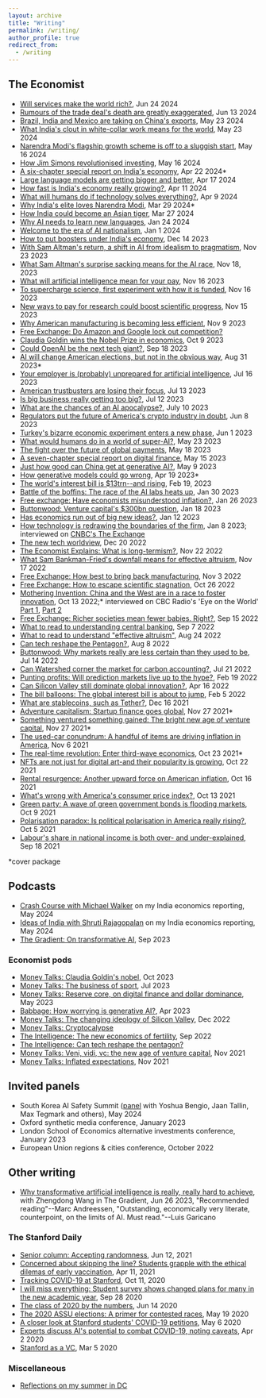 ```yaml
---
layout: archive
title: "Writing"
permalink: /writing/
author_profile: true
redirect_from:
  - /writing
---
```


## __The Economist__
- [Will services make the world rich?](https://www.economist.com/finance-and-economics/2024/06/24/will-services-make-the-world-rich), Jun 24 2024
- [Rumours of the trade deal's death are greatly exaggerated](https://www.economist.com/finance-and-economics/2024/06/13/rumours-of-the-trade-deals-death-are-greatly-exaggerated), Jun 13 2024
- [Brazil, India and Mexico are taking on China's exports](https://www.economist.com/finance-and-economics/2024/05/23/brazil-india-and-mexico-are-taking-on-chinas-exports), May 23 2024
- [What India's clout in white-collar work means for the world](https://www.economist.com/leaders/2024/05/23/what-indias-clout-in-white-collar-work-means-for-the-world), May 23 2024
- [Narendra Modi's flagship growth scheme is off to a sluggish start](https://www.economist.com/finance-and-economics/2024/05/16/narendra-modis-flagship-growth-scheme-is-off-to-a-sluggish-start), May 16 2024
- [How Jim Simons revolutionised investing](https://www.economist.com/finance-and-economics/2024/05/16/how-jim-simons-revolutionised-investing), May 16 2024
- [A six-chapter special report on India's economy](https://www.economist.com/special-report/2024/04/22/for-its-next-phase-of-growth-india-needs-a-new-reform-agenda), Apr 22 2024*
- [Large language models are getting bigger and better](https://www.economist.com/science-and-technology/2024/04/17/large-language-models-are-getting-bigger-and-better), Apr 17 2024
- [How fast is India's economy really growing?](https://www.economist.com/finance-and-economics/2024/04/11/how-fast-is-indias-economy-really-growing), Apr 11 2024
- [What will humans do if technology solves everything?](https://www.economist.com/finance-and-economics/2024/04/09/what-will-humans-do-if-technology-solves-everything), Apr 9 2024
- [Why India's elite loves Narendra Modi](https://www.economist.com/asia/2024/03/29/why-indias-elites-back-narendra-modi), Mar 29 2024*
- [How India could become an Asian tiger](https://www.economist.com/finance-and-economics/2024/03/27/how-india-could-become-an-asian-tiger), Mar 27 2024
- [Why AI needs to learn new languages](https://www.economist.com/science-and-technology/2024/01/24/why-ai-needs-to-learn-new-languages), Jan 24 2024
- [Welcome to the era of AI nationalism](https://www.economist.com/business/2024/01/01/welcome-to-the-era-of-ai-nationalism), Jan 1 2024
- [How to put boosters under India's economy](https://www.economist.com/finance-and-economics/2023/12/14/how-to-put-boosters-under-indias-economy), Dec 14 2023
- [With Sam Altman's return, a shift in AI from idealism to pragmatism](https://www.economist.com/business/2023/11/23/sam-altmans-return-marks-a-new-phase-for-openai), Nov 23 2023
- [What Sam Altman's surprise sacking means for the AI race](https://www.economist.com/business/2023/11/18/what-sam-altmans-surprise-sacking-means-for-the-ai-race), Nov 18, 2023
- [What will artificial intelligence mean for your pay](https://www.economist.com/finance-and-economics/2023/11/16/what-will-artificial-intelligence-mean-for-your-pay), Nov 16 2023
- [To supercharge science, first experiment with how it is funded](https://www.economist.com/leaders/2023/11/16/to-supercharge-science-first-experiment-with-how-it-is-funded), Nov 16 2023
- [New ways to pay for research could boost scientific progress](https://www.economist.com/science-and-technology/2023/11/15/new-ways-to-pay-for-research-could-boost-scientific-progress), Nov 15 2023
- [Why American manufacturing is becoming less efficient](https://www.economist.com/finance-and-economics/2023/11/09/why-american-manufacturing-is-increasingly-inefficient), Nov 9 2023
- [Free Exchange: Do Amazon and Google lock out competition?](https://www.economist.com/finance-and-economics/2023/10/19/do-amazon-and-google-lock-out-competition)
- [Claudia Goldin wins the Nobel Prize in economics](https://www.economist.com/finance-and-economics/2023/10/09/claudia-goldin-wins-the-nobel-prize-in-economics), Oct 9 2023
- [Could OpenAI be the next tech giant?](https://www.economist.com/business/2023/09/18/could-openai-be-the-next-tech-giant), Sep 18 2023
- [AI will change American elections, but not in the obvious way](https://www.economist.com/united-states/2023/08/31/ai-will-change-american-elections-but-not-in-the-obvious-way), Aug 31 2023*
- [Your employer is (probably) unprepared for artificial intelligence](https://www.economist.com/finance-and-economics/2023/07/16/your-employer-is-probably-unprepared-for-artificial-intelligence), Jul 16 2023
- [American trustbusters are losing their focus](https://www.economist.com/leaders/2023/07/13/american-trustbusters-are-losing-their-focus), Jul 13 2023
- [Is big business really getting too big?](https://www.economist.com/science-and-technology/2023/07/10/what-are-the-chances-of-an-ai-apocalypse), Jul 12 2023
- [What are the chances of an AI apocalypse?](https://www.economist.com/science-and-technology/2023/07/10/what-are-the-chances-of-an-ai-apocalypse), July 10 2023
- [Regulators put the future of America's crypto industry in doubt](https://www.economist.com/finance-and-economics/2023/06/08/regulators-put-the-future-of-americas-crypto-industry-in-doubt), Jun 8 2023
- [Turkey's bizarre economic experiment enters a new phase](https://www.economist.com/finance-and-economics/2023/06/01/turkeys-bizarre-economic-experiment-enters-a-new-phase), Jun 1 2023
- [What would humans do in a world of super-AI?](https://www.economist.com/finance-and-economics/2023/05/23/what-would-humans-do-in-a-world-of-super-ai), May 23 2023
- [The fight over the future of global payments](https://www.economist.com/leaders/2023/05/18/the-fight-over-the-future-of-global-payments), May 18 2023
- [A seven-chapter special report on digital finance](https://www.economist.com/special-report/2023-05-20), May 15 2023
- [Just how good can China get at generative AI?](https://www.economist.com/business/2023/05/09/just-how-good-can-china-get-at-generative-ai), May 9 2023
- [How generative models could go wrong](https://www.economist.com/science-and-technology/2023/04/19/how-generative-models-could-go-wrong), Apr 19 2023*
- [The world's interest bill is $13trn--and rising](https://www.economist.com/finance-and-economics/2023/02/19/the-worlds-13trn-interest-bill), Feb 19, 2023
- [Battle of the boffins: The race of the AI labs heats up](https://www.economist.com/business/2023/01/30/the-race-of-the-ai-labs-heats-up), Jan 30 2023
- [Free exchange: Have economists misunderstood inflation?](https://www.economist.com/finance-and-economics/2023/01/26/have-economists-misunderstood-inflation), Jan 26 2023
- [Buttonwood: Venture capital's $300bn question](https://www.economist.com/finance-and-economics/2023/01/18/venture-capitals-300bn-question), Jan 18 2023
- [Has economics run out of big new ideas?](https://www.economist.com/finance-and-economics/2023/01/12/has-economics-run-out-of-big-new-ideas), Jan 12 2023
- [How technology is redrawing the boundaries of the firm](https://www.economist.com/business/2023/01/08/how-technology-is-redrawing-the-boundaries-of-the-firm), Jan 8 2023; interviewed on [CNBC's The Exchange](https://www.cnbc.com/video/2023/02/02/more-u-s-firms-are-outsourcing-remote-talent-abroad.html?__source=flipboard)
- [The new tech worldview](https://www.economist.com/christmas-specials/2022/12/20/the-new-tech-worldview), Dec 20 2022
- [The Economist Explains: What is long-termism?](https://www.economist.com/the-economist-explains/2022/11/22/what-is-long-termism), Nov 22 2022
- [What Sam Bankman-Fried's downfall means for effective altruism](https://www.economist.com/briefing/2022/11/17/what-sam-bankman-frieds-downfall-means-for-effective-altruism), Nov 17 2022
- [Free Exchange: How best to bring back manufacturing](https://www.economist.com/finance-and-economics/2022/11/03/how-best-to-bring-back-manufacturing), Nov 3 2022
- [Free Exchange: How to escape scientific stagnation](https://www.economist.com/finance-and-economics/2022/10/26/how-to-escape-scientific-stagnation), Oct 26 2022
- [Mothering Invention: China and the West are in a race to foster innovation](https://www.economist.com/briefing/2022/10/13/china-and-the-west-are-in-a-race-to-foster-innovation), Oct 13 2022;* interviewed on CBC Radio's 'Eye on the World' [Part 1](https://audioboom.com/posts/8181034-1-2-prc-us-the-very-high-end-contest-in-stem-by-state-sponsored-actors-arjun-ramani-econ), [Part 2](https://audioboom.com/posts/8181035-2-2-prc-us-the-very-high-end-contest-in-stem-by-state-sponsored-actors-arjun-ramani-econ?playlist_direction=forward)
- [Free Exchange: Richer societies mean fewer babies. Right?](https://www.economist.com/finance-and-economics/2022/09/15/richer-societies-mean-fewer-babies-right), Sep 15 2022
- [What to read to understanding central banking](https://www.economist.com/the-economist-reads/2022/09/07/what-to-read-to-understand-central-banking), Sep 7 2022
- [What to read to understand "effective altruism"](https://www.economist.com/the-economist-reads/2022/08/24/what-to-read-to-understand-effective-altruism), Aug 24 2022
- [Can tech reshape the Pentagon?](https://www.economist.com/business/2022/08/08/can-tech-reshape-the-pentagon), Aug 8 2022
- [Buttonwood: Why markets really are less certain than they used to be](https://www.economist.com/finance-and-economics/2022/07/14/why-markets-really-are-less-certain-than-they-used-to-be), Jul 14 2022
- [Can Watershed corner the market for carbon accounting?](https://www.economist.com/business/2022/07/21/can-watershed-corner-the-market-for-carbon-accounting), Jul 21 2022
- [Punting profits: Will prediction markets live up to the hype?](https://www.economist.com/finance-and-economics/2022/02/19/will-prediction-markets-live-up-to-the-hype), Feb 19 2022
- [Can Silicon Valley still dominate global innovation?](https://www.economist.com/business/can-silicon-valley-still-dominate-global-innovation/21808708), Apr 16 2022
- [The bill balloons: The global interest bill is about to jump](https://www.economist.com/finance-and-economics/the-global-interest-bill-is-about-to-jump/21807488), Feb 5 2022
- [What are stablecoins, such as Tether?](https://www.economist.com/the-economist-explains/2021/12/16/what-are-stablecoins-such-as-tether), Dec 16 2021
- [Adventure capitalism: Startup finance goes global](https://www.economist.com/leaders/2021/11/27/adventure-capitalism), Nov 27 2021*
- [Something ventured something gained: The bright new age of venture capital](https://www.economist.com/finance-and-economics/2021/11/23/the-bright-new-age-of-venture-capital/21806438), Nov 27 2021*
- [The used-car conundrum: A handful of items are driving inflation in America](https://www.economist.com/graphic-detail/2021/11/06/a-handful-of-items-are-driving-inflation-in-america), Nov 6 2021
- [The real-time revolution: Enter third-wave economics](https://www.economist.com/briefing/2021/10/23/enter-third-wave-economics), Oct 23 2021*
- [NFTs are not just for digital art-and their popularity is growing](https://www.economist.com/graphic-detail/2021/10/22/nfts-are-not-just-for-digital-art-and-their-popularity-is-growing), Oct 22 2021
- [Rental resurgence: Another upward force on American inflation](https://www.economist.com/finance-and-economics/2021/10/16/another-upward-force-on-american-inflation-the-housing-boom), Oct 16 2021
- [What's wrong with America's consumer price index?](https://www.economist.com/graphic-detail/2021/10/13/whats-wrong-with-americas-consumer-price-index), Oct 13 2021
- [Green party: A wave of green government bonds is flooding markets](https://www.economist.com/finance-and-economics/2021/10/09/a-wave-of-green-government-bonds-is-flooding-markets), Oct 9 2021
- [Polarisation paradox: Is political polarisation in America really rising?](https://www.economist.com/the-economist-explains/2021/10/05/is-political-polarisation-in-america-really-rising), Oct 5 2021
- [Labour's share in national income is both over- and under-explained](https://www.economist.com/finance-and-economics/2021/09/18/labours-share-in-national-income-is-both-over-and-under-explained), Sep 18 2021

*cover package

## Podcasts
- [Crash Course with Michael Walker](https://www.patreon.com/posts/future-of-1-4-on-105055874) on my India economics reporting, May 2024
- [Ideas of India with Shruti Rajagopalan](https://www.mercatus.org/ideasofindia/arjun-ramani-and-thomas-easton-decode-indias-changing-economic-landscape) on my India economics reporting, May 2024
- [The Gradient: On transformative AI](https://open.spotify.com/episode/4k6axyCReDfe63EwIXTaoy?si=85e5decac5c840fd), Sep 2023
### Economist pods
- [Money Talks: Claudia Goldin's nobel](https://open.spotify.com/episode/0aRjGliM6zA2OqmnZfxpuI?si=faeb3e48404544b0), Oct 2023
- [Money Talks: The business of sport](https://www.economist.com/podcasts/2023/07/20/the-business-of-sport), Jul 2023
- [Money Talks: Reserve core, on digital finance and dollar dominance](https://www.economist.com/podcasts/2023/05/25/reserve-core-on-digital-finance-and-dollar-dominance), May 2023
- [Babbage: How worrying is generative AI?](https://www.economist.com/AI-pods), Apr 2023
- [Money Talks: The changing ideology of Silicon Valley](https://www.economist.com/podcasts/2022/12/14/the-changing-ideology-of-silicon-valley), Dec 2022
- [Money Talks: Cryptocalypse](https://www.economist.com/cryptopod)
- [The Intelligence: The new economics of fertility](https://open.spotify.com/episode/68Kvj0IkGwpm3fcM2m08lA?si=b7e223cf27064246), Sep 2022
- [The Intelligence: Can tech reshape the pentagon?](https://open.spotify.com/episode/0VuqAepwq9G7QswjHsMSt8?si=5900949d194443d8)
- [Money Talks: Veni, vidi, vc: the new age of venture capital](https://www.economist.com/podcasts/2021/11/24/veni-vidi-vc-the-new-age-of-venture-capital), Nov 2021
- [Money Talks: Inflated expectations](https://www.economist.com/podcasts/2021/11/17/will-central-bankers-act-to-curb-inflation), Nov 2021

## Invited panels
- South Korea AI Safety Summit ([panel](https://www.youtube.com/watch?v=bDLfV4MU1Ns) with Yoshua Bengio, Jaan Tallin, Max Tegmark and others), May 2024
- Oxford synthetic media conference, January 2023
- London School of Economics alternative investments conference, January 2023
- European Union regions & cities conference, October 2022

## Other writing
- [Why transformative artificial intelligence is really, really hard to achieve](https://thegradient.pub/why-transformative-artificial-intelligence-is-really-really-hard-to-achieve/), with Zhengdong Wang in The Gradient, Jun 26 2023, "Recommended reading"--Marc Andreessen, "Outstanding, economically very literate, counterpoint, on the limits of AI.  Must read."--Luis Garicano

### The Stanford Daily
- [Senior column: Accepting randomness](https://stanforddaily.com/2021/06/12/ramani-accepting-randomness/), Jun 12, 2021
- [Concerned about skipping the line? Students grapple with the ethical dilemas of early vaccination](https://stanforddaily.com/2021/04/11/concerned-about-skipping-the-line-students-grapple-with-the-ethical-dilemmas-of-early-vaccination/), Apr 11, 2021
- [Tracking COVID-19 at Stanford](https://stanforddaily.com/2020/10/11/tracking-covid-19-at-stanford/), Oct 11, 2020
- [I will miss everything: Student survey shows changed plans for many in the new academic year](https://stanforddaily.com/2020/09/28/i-will-miss-everything-student-survey-shows-changed-plans-for-many-in-the-new-academic-year/), Sep 28 2020
- [The class of 2020 by the numbers](https://stanforddaily.com/2020/06/14/the-class-of-2020-by-the-numbers/), Jun 14 2020
- [The 2020 ASSU elections: A primer for contested races](https://stanforddaily.com/2020/05/19/the-2020-assu-elections-a-primer-for-contested-races/), May 19 2020
- [A closer look at Stanford students' COVID-19 petitions](https://stanforddaily.com/2020/05/06/a-closer-look-at-stanford-students-covid-19-petitions/), May 6 2020
- [Experts discuss AI's potential to combat COVID-19, noting caveats](https://stanforddaily.com/2020/04/02/experts-discuss-ais-potential-to-combat-covid-19-noting-caveats/), Apr 2 2020
- [Stanford as a VC](https://stanforddaily.com/2020/03/05/stanford-as-a-vc/), Mar 5 2020

### Miscellaneous
- [Reflections on my summer in DC](https://www.thewlp.com/post/2018/08/14/look-back-at-wlp-2018-summer-of-relationships)